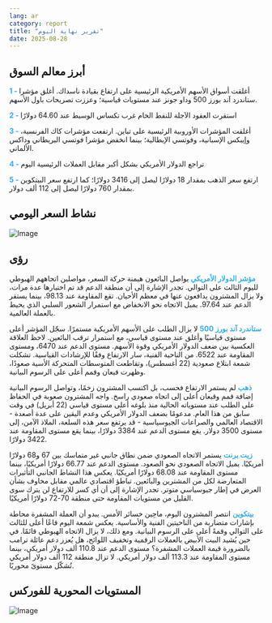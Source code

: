 ```yaml
---
lang: ar
category: report
title: "تقرير نهاية اليوم"
date: 2025-08-28
---
```



<h2>أبرز معالم السوق</h2>
<strong style="color: #2caef7;">1 - </strong> أغلقت أسواق الأسهم الأمريكية الرئيسية على ارتفاع بقيادة ناسداك. أغلق مؤشرا ستاندرد آند بورز 500 وداو جونز عند مستويات قياسية؛ وعززت تصريحات باول الأسهم.

<strong style="color: #2caef7;">2 - </strong> استقرت العقود الآجلة للنفط الخام غرب تكساس الوسيط عند 64.60 دولارًا

<strong style="color: #2caef7;">3 - </strong> أغلقت المؤشرات الأوروبية الرئيسية على تباين. ارتفعت مؤشرات كاك الفرنسية، وإيبكس الإسبانية، وفوتسي الإيطالية؛ بينما انخفض مؤشرا فوتسي البريطاني وداكس الألماني.

<strong style="color: #2caef7;">4 - </strong> تراجع الدولار الأمريكي بشكل أكبر مقابل العملات الرئيسية اليوم

<strong style="color: #2caef7;">5 - </strong> ارتفع سعر الذهب بمقدار 18 دولارًا ليصل إلى 3416 دولارًا؛ كما ارتفع سعر البيتكوين بمقدار 760 دولارًا ليصل إلى 112 ألف دولار.



<h2>نشاط السعر اليومي</h2>
<img src="https://markleighedu.github.io/img/Aug-2025/28-Aug-2025/price.jpg" alt="Image"/>

<h2>رؤى</h2>
<strong style="color: #2caef7;">مؤشر الدولار الأمريكي</strong> يواصل البائعون هيمنة حركة السعر، مواصلين اتجاههم الهبوطي لليوم الثالث على التوالي. تجدر الإشارة إلى أن منطقة الدعم قد تم اختبارها عدة مرات، ولا يزال المشترون يدافعون عنها في معظم الأحيان. تقع المقاومة عند 98.13، بينما يستقر الدعم عند 97.64. يميل الاتجاه نحو الانخفاض مع استمرار الشعور السلبي الذي يحيط بالعملة العالمية.

<strong style="color: #2caef7;">ستاندرد آند بورز 500</strong> لا يزال الطلب على الأسهم الأمريكية مستمرًا. سجّل المؤشر أعلى مستوى قياسيًا وأغلق عند مستوى قياسي، مع استمرار ترقب البائعين. لاحظ العلاقة العكسية بين ضعف الدولار الأمريكي وقوة الأسهم. مستوى الدعم عند 6470، ومستوى المقاومة عند 6522. من الناحية الفنية، سار الارتفاع وفقًا للإرشادات القياسية. تشكلت شمعة ابتلاع صعودية (22 أغسطس)، وتقاطعت المتوسطات المتحركة الأسية صعودًا، وظهرت قيعان وقمم أعلى على الرسوم البيانية.

<strong style="color: #2caef7;">ذهب</strong> لم يستمر الارتفاع فحسب، بل اكتسب المشترون زخمًا، وتواصل الرسوم البيانية إضافة قمم وقيعان أعلى إلى اتجاه صعودي راسخ. واجه المشترون صعوبة في الحفاظ على الطلب عند مستوياته الحالية منذ بلوغه أعلى مستوى قياسي (22 أبريل) في وقت سابق من هذا العام. مدعومًا بضعف الدولار الأمريكي وعدم اليقين على عدة أصعدة - الاقتصاد العالمي والصراعات الجيوسياسية - قد يرتفع سعر هذه السلعة، الملاذ الآمن، إلى مستوى 3500 دولار. يقع مستوى الدعم عند 3384 دولارًا، بينما يقع مستوى المقاومة عند 3422 دولارًا.

<strong style="color: #2caef7;">زيت برنت</strong> يستمر الاتجاه الصعودي ضمن نطاق جانبي غير متماسك بين 67 و68 دولارًا أمريكيًا. يميل الاتجاه الصعودي نحو الصعود. مستوى الدعم عند 66.77 دولارًا أمريكيًا، بينما مستوى المقاومة عند 68.08 دولارًا أمريكيًا. يعكس هذا النشاط الجانبي التأثيرات المتعارضة لكل من المشترين والبائعين. تباطؤ اقتصادي عالمي مقابل مخاوف بشأن العرض في إطار جيوسياسي متوتر. تجدر الإشارة إلى أن أي كسر للارتفاع لن يترك سوى القليل من مستويات المقاومة حتى منطقة 70-72 دولارًا أمريكيًا.

<strong style="color: #2caef7;">بيتكوين</strong> انتصر المشترون اليوم، ماحِين خسائر الأمس. يبدو أن العملة المشفرة محاطة بإشارات متضاربة من الناحيتين الفنية والأساسية. يعكس شمعة اليوم قاعًا أعلى للثالث على التوالي وقمةً أعلى على الرسوم البيانية. ومع ذلك، لا يزال الاتجاه الهبوطي قائمًا. في حين يُشيد البيت الأبيض بالعملات الرقمية وتخفيف اللوائح، هل يُعزز دعم عائلة ترامب بالضرورة قيمة العملات المشفرة؟ مستوى الدعم عند 110.8 ألف دولار أمريكي، بينما مستوى المقاومة عند 113.3 ألف دولار أمريكي. لا تزال منطقة 112 ألف دولار أمريكي تُشكّل مستوىً محوريًا.



<h2>المستويات المحورية للفوركس</h2>
<img src="https://markleighedu.github.io/img/Aug-2025/28-Aug-2025/pivot.jpg" alt="Image"/>